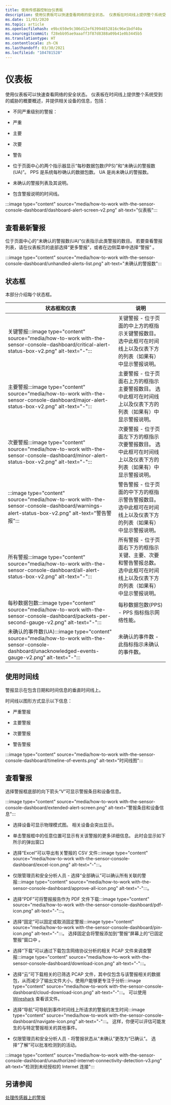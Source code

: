 ```yaml
---
title: 使用传感器控制台仪表板
description: 使用仪表板可以快速查看网络的安全状态。 仪表板在时间线上提供整个系统受到的威胁的概要概述，并提供相关设备的信息。
ms.date: 11/03/2020
ms.topic: article
ms.openlocfilehash: e9bc650e9c306d12ef63994852816c96e1bdf40a
ms.sourcegitcommit: f28ebb95ae9aaaff3f87d8388a09b41e0b3445b5
ms.translationtype: HT
ms.contentlocale: zh-CN
ms.lasthandoff: 03/30/2021
ms.locfileid: "104781528"
---
```

# <a name="the-dashboard"></a>仪表板

使用仪表板可以快速查看网络的安全状态。 仪表板在时间线上提供整个系统受到的威胁的概要概述，并提供相关设备的信息，包括：

- 不同严重级别的警报：

- 严重

- 主要

- 次要

- 警告

- 位于页面中心的两个指示器显示“每秒数据包数(PPS)”和“未确认的警报数(UA)”。 PPS 是系统每秒确认的数据包数。 UA 是尚未确认的警报数。

- 未确认的警报列表及其说明。

- 包含警报说明的时间线。

:::image type="content" source="media/how-to-work with-the-sensor-console-dashboard/dashboard-alert-screen-v2.png" alt-text="仪表板":::

## <a name="viewing-the-latest-alerts"></a>查看最新警报

位于页面中心的“未确认的警报数(UA)”仪表指示此类警报的数目。 若要查看警报列表，请在仪表板页的底部选择“更多警报”，或者在边侧菜单中选择“警报” 。

:::image type="content" source="media/how-to-work with-the-sensor-console-dashboard/unhandled-alerts-list.png" alt-text="未确认的警报数":::

## <a name="status-boxes"></a>状态框

本部分介绍每个状态框。

| 状态框和仪表 | 说明 |
| -------------- | -------------- |
| 关键警报:::image type="content" source="media/how-to-work with-the-sensor-console-dashboard/critical-alert-status-box-v2.png" alt-text="-"::: | 关键警报 - 位于页面的中上方的框指示关键警报数目。 选中此框可在时间线上以及仪表下方的列表（如果有）中显示警报说明。                              |
| 主要警报:::image type="content" source="media/how-to-work with-the-sensor-console-dashboard/major-alert-status-box-v2.png" alt-text="-"::: | 主要警报 - 位于页面右上方的框指示主要警报数目。 选中此框可在时间线上以及仪表下方的列表（如果有）中显示警报说明。                                     |
| 次要警报:::image type="content" source="media/how-to-work with-the-sensor-console-dashboard/minor-alert-status-box-v2.png" alt-text="-"::: | 次要警报 - 位于页面左下方的框指示次要警报数目。 选中此框可在时间线上以及仪表下方的列表（如果有）中显示警报说明。                                   |
| :::image type="content" source="media/how-to-work with-the-sensor-console-dashboard/warnings-alert-status-box-v2.png" alt-text="警告警报"::: | 警告警报 - 位于页面的中下方的框指示警告警报数目。 选中此框可在时间线上以及仪表下方的列表（如果有）中显示警报说明。                             |
| 所有警报:::image type="content" source="media/how-to-work with-the-sensor-console-dashboard/all-alert-status-box-v2.png" alt-text="-"::: | 所有警报 - 位于页面右下方的框指示关键、主要、次要和警告警报总数。 选中此框可在时间线上以及仪表下方的列表（如果有）中显示警报说明。 |
| 每秒数据包数:::image type="content" source="media/how-to-work with-the-sensor-console-dashboard/packets-per-second-gauge-v2.png" alt-text="-"::: | 每秒数据包数(PPS) - PPS 指标指示网络性能。 |
| 未确认的事件数(UA):::image type="content" source="media/how-to-work with-the-sensor-console-dashboard/unacknowledged-events-gauge-v2.png" alt-text="-"::: | 未确认的事件数 - 此指标指示未确认的事件数。

## <a name="using-the-timeline"></a>使用时间线

警报显示在包含日期和时间信息的垂直时间线上。

时间线以图形方式显示以下信息：

- 严重警报

- 主要警报

- 次要警报

- 警告警报

:::image type="content" source="media/how-to-work with-the-sensor-console-dashboard/timeline-of-events.png" alt-text="时间线图":::

## <a name="viewing-alerts"></a>查看警报

选择警报框底部的向下箭头“V”可显示警报条目和设备信息。

:::image type="content" source="media/how-to-work with-the-sensor-console-dashboard/extended-alert-screen.png" alt-text="警报条目和设备信息":::

- 选择设备可显示物理模式图。 相关设备会突出显示。

- 单击警报框中的任意位置可显示有关该警报的更多详细信息。 此时会显示如下所示的弹出窗口

- 选择“Excel”可以导出有关警报的 CSV 文件:::image type="content" source="media/how-to-work with-the-sensor-console-dashboard/excel-icon.png" alt-text="-":::。

- 仅限管理员和安全分析人员 - 选择“全部确认”可以确认所有关联的警报:::image type="content" source="media/how-to-work with-the-sensor-console-dashboard/approve-all-icon.png" alt-text="-":::。

- 选择“PDF”可将警报报告作为 PDF 文件下载:::image type="content" source="media/how-to-work with-the-sensor-console-dashboard/pdf-icon.png" alt-text="-":::。

- 选择“固定”可以固定或取消固定警报:::image type="content" source="media/how-to-work with-the-sensor-console-dashboard/pin-icon.png" alt-text="-":::。 选择固定会将警报添加到“警报”屏幕上的“已固定警报”窗口中 。

- 选择“下载”可以通过下载包含网络协议分析的相关 PCAP 文件来调查警报:::image type="content" source="media/how-to-work with-the-sensor-console-dashboard/download-icon.png" alt-text="-":::。

- 选择“云”可下载相关的已筛选 PCAP 文件，其中仅包含与该警报相关的数据包，从而减少了输出文件大小，使用户能够更专注于分析:::image type="content" source="media/how-to-work with-the-sensor-console-dashboard/cloud-download-icon.png" alt-text="-":::。 可以使用 [Wireshark](https://www.wireshark.org/) 查看该文件。

- 选择“导航”可导航到事件时间线上所请求的警报的发生时间:::image type="content" source="media/how-to-work with-the-sensor-console-dashboard/navigate-icon.png" alt-text="-":::。 这样，你便可以评估可能发生的与特定警报相关的其他事件。

- 仅限管理员和安全分析人员 - 将警报状态从“未确认”更改为“已确认”。 选择“了解”可以批准检测到的活动。

:::image type="content" source="media/how-to-work with-the-sensor-console-dashboard/unauthorized-internet-connectivity-detection-v3.png" alt-text="检测到未经授权的 Internet 连接":::

## <a name="see-also"></a>另请参阅

[处理传感器上的警报](how-to-work-with-alerts-on-your-sensor.md)
